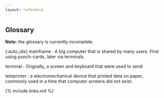 ```yaml
---
layout: reference
---
```


## Glossary

**Note:** the glossary is currently incomplete.

{:auto_ids}
mainframe
: A big computer that is shared by many users. First using punch-cards, later via terminals.

terminal
: Orignally, a screen and keyboard that were used to send 

teleprinter
: a electromechanical device that printed data on paper, commonly used in a time that computer screens did not exist.

{% include links.md %}
